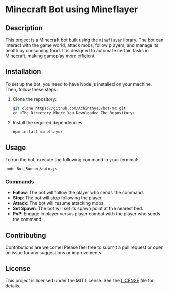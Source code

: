 # Minecraft Bot using Mineflayer

## Description
This project is a Minecraft bot built using the `mineflayer` library. The bot can interact with the game world, attack mobs, follow players, and manage its health by consuming food. It is designed to automate certain tasks in Minecraft, making gameplay more efficient.

## Installation
To set up the bot, you need to have Node.js installed on your machine. Then, follow these steps:

1. Clone the repository:
   ```bash
   git clone https://github.com/AchinthyaJ/bot-mc.git
   cd <The Directory Where You Downloaded The Repository>
   ```

2. Install the required dependencies:
   ```bash
   npm install mineflayer
   ```

## Usage
To run the bot, execute the following command in your terminal:
```bash
node Bot_Runner/auto.js
```

### Commands
- **Follow**: The bot will follow the player who sends the command.
- **Stop**: The bot will stop following the player.
- **Attack**: The bot will resume attacking mobs.
- **Set Spawn**: The bot will set its spawn point at the nearest bed.
- **PvP**: Engage in player versus player combat with the player who sends the command.

## Contributing
Contributions are welcome! Please feel free to submit a pull request or open an issue for any suggestions or improvements.

## License
This project is licensed under the MIT License. See the [LICENSE](LICENSE.md) file for details.
